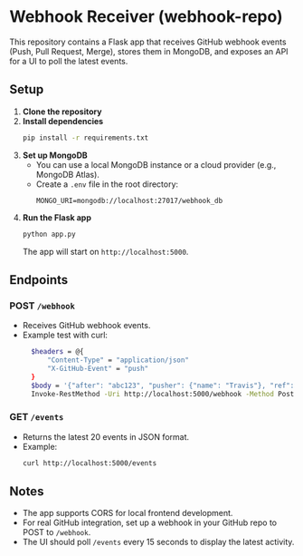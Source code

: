 # Webhook Receiver (webhook-repo)

This repository contains a Flask app that receives GitHub webhook events (Push, Pull Request, Merge), stores them in MongoDB, and exposes an API for a UI to poll the latest events.

## Setup

1. **Clone the repository**
2. **Install dependencies**
   ```bash
   pip install -r requirements.txt
   ```
3. **Set up MongoDB**
   - You can use a local MongoDB instance or a cloud provider (e.g., MongoDB Atlas).
   - Create a `.env` file in the root directory:
     ```env
     MONGO_URI=mongodb://localhost:27017/webhook_db
     ```
4. **Run the Flask app**
   ```bash
   python app.py
   ```
   The app will start on `http://localhost:5000`.

## Endpoints

### POST `/webhook`
- Receives GitHub webhook events.
- Example test with curl:
  ```bash
    $headers = @{
        "Content-Type" = "application/json"
        "X-GitHub-Event" = "push"
    }
    $body = '{"after": "abc123", "pusher": {"name": "Travis"}, "ref": "refs/heads/staging"}'
    Invoke-RestMethod -Uri http://localhost:5000/webhook -Method Post -Headers $headers -Body $body
  ```

### GET `/events`
- Returns the latest 20 events in JSON format.
- Example:
  ```bash
  curl http://localhost:5000/events
  ```

## Notes
- The app supports CORS for local frontend development.
- For real GitHub integration, set up a webhook in your GitHub repo to POST to `/webhook`.
- The UI should poll `/events` every 15 seconds to display the latest activity.